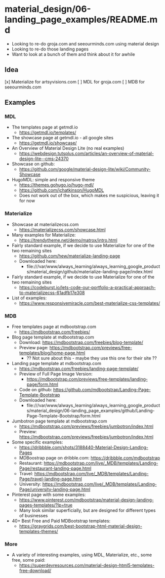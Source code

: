 
# material_design/06-landing_page_examples/README.md

- Looking to re-do groja.com and seeourminds.com using material design
- Looking to re-do those landing pages
- Want to look at a bunch of them and think about it for awhile

## Idea

[x] Materialize for artsyvisions.com
[ ] MDL for groja.com
[ ] MDB for seeourminds.com

## Examples

### MDL

- The templates page at getmdl.io
  - https://getmdl.io/templates/
- The showcase page at getmdl.io - all google sites
  - https://getmdl.io/showcase/
- An Overview of Material Design Lite (no real examples)
  - https://webdesign.tutsplus.com/articles/an-overview-of-material-design-lite--cms-24370
- Showcase on github:
  - https://github.com/google/material-design-lite/wiki/Community-Showcase
- HugoMDL: simple and responsive theme
  - https://themes.gohugo.io/hugo-mdl/
  - https://github.com/jchatkinson/HugoMDL
  - Does not work out of the box, which makes me suspicious, leaving it for now

### Materialize

- Showcase at materializecss.com
  - https://materializecss.com/showcase.html
- Many examples for Materialize:
  - https://trendytheme.net/demo/matrox/intro.html
- Fairly standard example, if we decide to use Materialize for one of the two remaining sites
  - https://github.com/hew/materialize-landing-page
  - Downloaded here:
    - file:///var/www/always_learning/always_learning_google_products/material_design/github/materialize-landing-page/index.html
- Fairly standard example, if we decide to use Materialize for one of the two remaining sites
  - https://codeburst.io/lets-code-our-portfolio-a-practical-approach-to-materializecss-61adfb17e308
- List of examples:
  - https://www.responsivemiracle.com/best-materialize-css-templates/

### MDB

- Free templates page at mdbootstrap.com
  - https://mdbootstrap.com/freebies/
- Blog page template at mdbootstrap.com
  - Download: https://mdbootstrap.com/freebies/blog-template/
  - Preview page: https://mdbootstrap.com/previews/free-templates/blog/home-page.html
    - ?? Not sure about this - maybe they use this one for their site ??
- Landing page template at mdbootstrap.com
  - https://mdbootstrap.com/freebies/landing-page-template/
  - Preview of Full Page Image Version:
    - https://mdbootstrap.com/previews/free-templates/landing-page/form.html
  - Code on github: https://github.com/mdbootstrap/Landing-Page-Template-Bootstrap
  - Downloaded here:
    - file:///var/www/always_learning/always_learning_google_products/material_design/06-landing_page_examples/github/Landing-Page-Template-Bootstrap/form.html
- Jumbotron page template at mdbootstrap.com
  - https://mdbootstrap.com/previews/freebies/jumbotron/index.html
  - Preview: https://mdbootstrap.com/previews/freebies/jumbotron/index.html
- Some specific examples:
  - https://dribbble.com/shots/3188440-Material-Design-Landing-Pages
  - MDBoostrap page on dribble.com: https://dribbble.com/mdbootstrap
  - Restaurant: https://mdbootstrap.com/live/_MDB/templates/Landing-Page/restaurant-landing-page.html
  - Travel: https://mdbootstrap.com/live/_MDB/templates/Landing-Page/travel-landing-page.html
  - University: https://mdbootstrap.com/live/_MDB/templates/Landing-Page/university-landing-page.html
- Pinterest page with some examples:
  - https://www.pinterest.com/mdbootstrap/material-design-landing-pages-templates/?lp=true
  - Many look similar superficially, but are designed for different types of businesses
- 40+ Best Free and Paid MDBootstrap templates:
  - https://graygrids.com/best-bootstrap-html-material-design-templates-themes/


### More

- A variety of interesting examples, using MDL, Materialize, etc., some free, some paid:
  - https://superdevresources.com/material-design-html5-templates-free-download/



